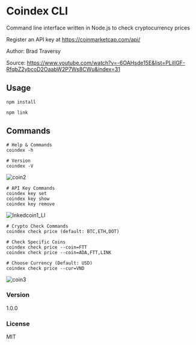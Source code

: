 # Coindex CLI

Command line interface written in Node.js to check cryptocurrency prices

Register an API key at https://coinmarketcap.com/api/

Author: Brad Traversy

Source: https://www.youtube.com/watch?v=-6OAHsde15E&list=PLillGF-RfqbZ2ybcoD2OaabW2P7Ws8CWu&index=31

## Usage

```
npm install

npm link
```

## Commands

```
# Help & Commands
coindex -h

# Version
coindex -V
```

![coin2](https://user-images.githubusercontent.com/58038892/149517600-4014e229-c58a-4294-844c-55b13dbe21bf.JPG)

```
# API Key Commands
coindex key set
coindex key show
coindex key remove

```

![Inkedcoin1_LI](https://user-images.githubusercontent.com/58038892/149517840-e2a34c74-4f57-4bc9-bfae-f2dfaba1f9b5.jpg)

```
# Crypto Check Commands
coindex check price (default: BTC,ETH,DOT)

# Check Specific Coins 
coindex check price --coin=FTT
coindex check price --coin=ADA,FTT,LINK

# Choose Currency (Default: USD)
coindex check price --cur=VND

```

![coin3](https://user-images.githubusercontent.com/58038892/149517846-901ce659-d3f5-45c5-b784-02bc33181f67.JPG)

 
### Version

1.0.0

### License

MIT
